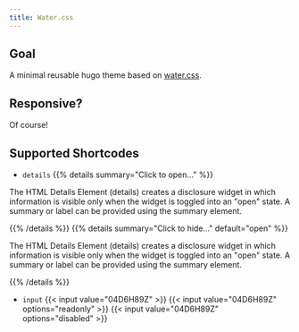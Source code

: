 ```yaml
---
title: Water.css
---
```


## Goal

A minimal reusable hugo theme based on [water.css](https://watercss.netlify.com/).

## Responsive?

Of course!

## Supported Shortcodes

- `details`
{{% details summary="Click to open..." %}}

The HTML Details Element (details) creates a disclosure widget in which information is visible only when the widget is toggled into an "open" state. A summary or label can be provided using the summary element.

{{% /details %}}
{{% details summary="Click to hide..." default="open" %}}

The HTML Details Element (details) creates a disclosure widget in which information is visible only when the widget is toggled into an "open" state. A summary or label can be provided using the summary element.

{{% /details %}}

- `input`
  {{< input value="04D6H89Z" >}}
  {{< input value="04D6H89Z" options="readonly" >}}
  {{< input value="04D6H89Z" options="disabled" >}}